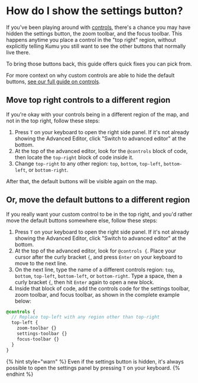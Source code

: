 # How do I show the settings button?

If you've been playing around with [controls](/guides/controls.md), there's a chance you may have hidden the settings button, the zoom toolbar, and the focus toolbar. This happens anytime you place a control in the "top right" region, without explicitly telling Kumu you still want to see the other buttons that normally live there.

To bring those buttons back, this guide offers quick fixes you can pick from.

<div class="alert alert-info">
  <p>
    For more context on why custom controls are able to hide the default buttons, <a href="/guides/controls.md#built-in-controls" class="alert-link">see our full guide on controls</a>.
  </p>
</div>


## Move top right controls to a different region

If you're okay with your controls being in a different region of the map, and not in the top right, follow these steps:

1. Press `T` on your keyboard to open the right side panel. If it's not already showing the Advanced Editor, click "Switch to advanced editor" at the bottom.
2. At the top of the advanced editor, look for the `@controls` block of code, then locate the `top-right` block of code inside it.
3. Change `top-right` to any other region: `top`, `bottom`, `top-left`, `bottom-left`, or `bottom-right`.

After that, the default buttons will be visible again on the map.


## Or, move the default buttons to a different region

If you really want your custom control to be in the top right, and you'd rather move the default buttons somewhere else, follow these steps:

1. Press `T` on your keyboard to open the right side panel. If it's not already showing the Advanced Editor, click "Switch to advanced editor" at the bottom.
2. At the top of the advanced editor, look for `@controls {`. Place your cursor after the curly bracket `{`, and press `Enter` on your keyboard to move to the next line.
3. On the next line, type the name of a different controls region: `top`, `bottom`, `top-left`, `bottom-left`, or `bottom-right`. Type a space, then a curly bracket `{`, then hit `Enter` again to open a new block.
4. Inside that block of code, add the controls code for the settings toolbar, zoom toolbar, and focus toolbar, as shown in the complete example below:

```scss
@controls {
  // Replace top-left with any region other than top-right
  top-left {
    zoom-toolbar {}
    settings-toolbar {}
    focus-toolbar {}
  }
}
```


{% hint style="warn" %}
Even if the settings button is hidden, it's always possible to open the settings panel by pressing <code>T</code> on your keyboard.
{% endhint %}


